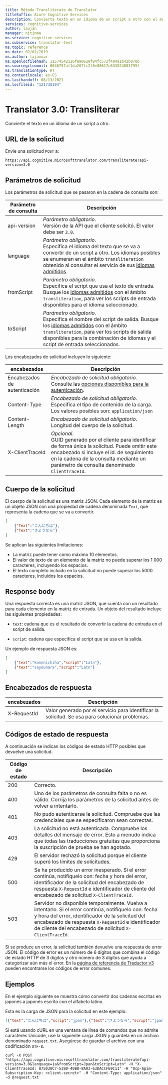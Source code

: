 ```yaml
---
title: Método Transliterate de Translator
titleSuffix: Azure Cognitive Services
description: Convierta texto en un idioma de un script a otro con el método Transliterate de Translator.
services: cognitive-services
author: laujan
manager: nitinme
ms.service: cognitive-services
ms.subservice: translator-text
ms.topic: reference
ms.date: 02/01/2019
ms.author: lajanuar
ms.openlocfilehash: 11574542116fe90629f84fc572f404a1b42b078b
ms.sourcegitcommit: 0046757af1da267fc2f0e88617c633524883795f
ms.translationtype: HT
ms.contentlocale: es-ES
ms.lasthandoff: 08/13/2021
ms.locfileid: "121730194"
---
```

# <a name="translator-30-transliterate"></a>Translator 3.0: Transliterar

Convierte el texto en un idioma de un script a otro.

## <a name="request-url"></a>URL de la solicitud

Envíe una solicitud `POST` a:

```HTTP
https://api.cognitive.microsofttranslator.com/transliterate?api-version=3.0
```

## <a name="request-parameters"></a>Parámetros de solicitud

Los parámetros de solicitud que se pasaron en la cadena de consulta son:

| Parámetro de consulta | Descripción |
| --- | --- |
| api-version | *Parámetro obligatorio*.<br/>Versión de la API que el cliente solicitó. El valor debe ser `3.0`. |
| language | *Parámetro obligatorio*.<br/>Especifica el idioma del texto que se va a convertir de un script a otro. Los idiomas posibles se enumeran en el ámbito `transliteration` obtenido al consultar el servicio de sus [idiomas admitidos](./v3-0-languages.md). |
| fromScript | *Parámetro obligatorio*.<br/>Especifica el script que usa el texto de entrada. Busque los [idiomas admitidos](./v3-0-languages.md) con el ámbito `transliteration`, para ver los scripts de entrada disponibles para el idioma seleccionado. |
| toScript | *Parámetro obligatorio*.<br/>Especifica el nombre del script de salida. Busque los [idiomas admitidos](./v3-0-languages.md) con el ámbito `transliteration`, para ver los scripts de salida disponibles para la combinación de idiomas y el script de entrada seleccionados. |

Los encabezados de solicitud incluyen lo siguiente:

| encabezados | Descripción |
| --- | --- |
| Encabezados de autenticación | <em>Encabezado de solicitud obligatorio</em>.<br/>Consulte las [opciones disponibles para la autenticación](./v3-0-reference.md#authentication). |
| Content-Type | *Encabezado de solicitud obligatorio*.<br/>Especifica el tipo de contenido de la carga. Los valores posibles son: `application/json` |
| Content-Length | *Encabezado de solicitud obligatorio*.<br/>Longitud del cuerpo de la solicitud. |
| X-ClientTraceId | *Opcional*.<br/>GUID generado por el cliente para identificar de forma única la solicitud. Puede omitir este encabezado si incluye el id. de seguimiento en la cadena de la consulta mediante un parámetro de consulta denominado `ClientTraceId`. |

## <a name="request-body"></a>Cuerpo de la solicitud

El cuerpo de la solicitud es una matriz JSON. Cada elemento de la matriz es un objeto JSON con una propiedad de cadena denominada `Text`, que representa la cadena que se va a convertir.

```json
[
    {"Text":"こんにちは"},
    {"Text":"さようなら"}
]
```

Se aplican las siguientes limitaciones:

* La matriz puede tener como máximo 10 elementos.
* El valor de texto de un elemento de la matriz no puede superar los 1 000 caracteres, incluyendo los espacios.
* El texto completo incluido en la solicitud no puede superar los 5000 caracteres, incluidos los espacios.

## <a name="response-body"></a>Response body

Una respuesta correcta es una matriz JSON, que cuenta con un resultado para cada elemento en la matriz de entrada. Un objeto del resultado incluye las siguientes propiedades:

  * `text`: cadena que es el resultado de convertir la cadena de entrada en el script de salida.
  
  * `script`: cadena que especifica el script que se usa en la salida.

Un ejemplo de respuesta JSON es:

```json
[
    {"text":"konnnichiha","script":"Latn"},
    {"text":"sayounara","script":"Latn"}
]
```

## <a name="response-headers"></a>Encabezados de respuesta

| encabezados | Descripción |
| --- | --- |
| X-RequestId | Valor generado por el servicio para identificar la solicitud. Se usa para solucionar problemas. |

## <a name="response-status-codes"></a>Códigos de estado de respuesta

A continuación se indican los códigos de estado HTTP posibles que devuelve una solicitud. 

| Código de estado | Descripción |
| --- | --- |
| 200 | Correcto. |
| 400 | Uno de los parámetros de consulta falta o no es válido. Corrija los parámetros de la solicitud antes de volver a intentarlo. |
| 401 | No pudo autenticarse la solicitud. Compruebe que las credenciales que se especificaron sean correctas. |
| 403 | La solicitud no está autenticada. Compruebe los detalles del mensaje de error. Esto a menudo indica que todas las traducciones gratuitas que proporciona la suscripción de prueba se han agotado. |
| 429 | El servidor rechazó la solicitud porque el cliente superó los límites de solicitudes. |
| 500 | Se ha producido un error inesperado. Si el error continúa, notifíquelo con: fecha y hora del error, identificador de la solicitud del encabezado de respuesta `X-RequestId` e identificador de cliente del encabezado de solicitud `X-ClientTraceId`. |
| 503 | Servidor no disponible temporalmente. Vuelva a intentarlo. Si el error continúa, notifíquelo con: fecha y hora del error, identificador de la solicitud del encabezado de respuesta `X-RequestId` e identificador de cliente del encabezado de solicitud `X-ClientTraceId`. |

Si se produce un error, la solicitud también devuelve una respuesta de error JSON. El código de error es un número de 6 dígitos que combina el código de estado HTTP de 3 dígitos y otro número de 3 dígitos que ayuda a categorizar aún más el error. En la [página de referencia de Traductor v3](./v3-0-reference.md#errors) pueden encontrarse los códigos de error comunes. 

## <a name="examples"></a>Ejemplos

En el ejemplo siguiente se muestra cómo convertir dos cadenas escritas en japonés a japonés escrito con el alfabeto latino.

Esta es la carga de JSON para la solicitud en este ejemplo:

```json
[{"text":"こんにちは","script":"jpan"},{"text":"さようなら","script":"jpan"}]
```

Si está usando cURL en una ventana de línea de comandos que no admite caracteres Unicode, use la siguiente carga JSON y guárdela en un archivo denominado `request.txt`. Asegúrese de guardar el archivo con una codificación `UTF-8`.

```
curl -X POST "https://api.cognitive.microsofttranslator.com/transliterate?api-version=3.0&language=ja&fromScript=Jpan&toScript=Latn" -H "X-ClientTraceId: 875030C7-5380-40B8-8A03-63DACCF69C11" -H "Ocp-Apim-Subscription-Key: <client-secret>" -H "Content-Type: application/json" -d @request.txt
```
